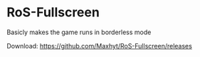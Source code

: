 # RoS-Fullscreen
Basicly makes the game runs in borderless mode

Download: https://github.com/Maxhyt/RoS-Fullscreen/releases
